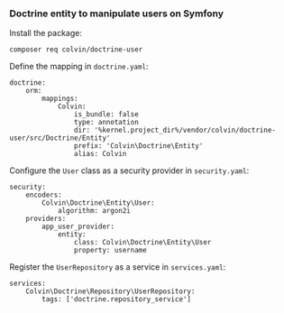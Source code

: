 ### Doctrine entity to manipulate users on Symfony

Install the package:

`composer req colvin/doctrine-user`

Define the mapping in `doctrine.yaml`:

```
doctrine:
    orm:
        mappings:
            Colvin:
                is_bundle: false
                type: annotation
                dir: '%kernel.project_dir%/vendor/colvin/doctrine-user/src/Doctrine/Entity'
                prefix: 'Colvin\Doctrine\Entity'
                alias: Colvin
```

Configure the `User` class as a security provider in `security.yaml`:

```
security:
    encoders:
        Colvin\Doctrine\Entity\User:
            algorithm: argon2i
    providers:
        app_user_provider:
            entity:
                class: Colvin\Doctrine\Entity\User
                property: username
```

Register the `UserRepository` as a service in `services.yaml`:

```
services:
    Colvin\Doctrine\Repository\UserRepository:
        tags: ['doctrine.repository_service']
```
